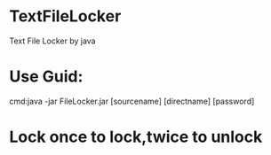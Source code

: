 # TextFileLocker
Text File Locker by java
# Use Guid:
cmd:java -jar FileLocker.jar [sourcename] [directname] [password]
# Lock once to lock,twice to unlock
